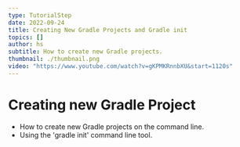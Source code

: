 ```yaml
---
type: TutorialStep
date: 2022-09-24
title: Creating New Gradle Projects and Gradle init
topics: []
author: hs
subtitle: How to create new Gradle projects.
thumbnail: ./thumbnail.png
video: "https://www.youtube.com/watch?v=gKPMKRnnbXU&start=1120s"
---
```


# Creating new Gradle Project

- How to create new Gradle projects on the command line.
- Using the 'gradle init' command line tool.

